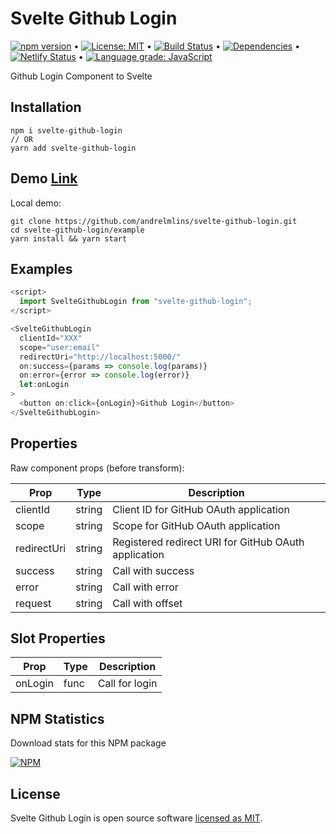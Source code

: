 # Svelte Github Login

[![npm version](https://badge.fury.io/js/svelte-github-login.svg)](https://www.npmjs.com/package/svelte-github-login) &bull; [![License: MIT](https://img.shields.io/badge/License-MIT-yellow.svg)](https://github.com/andrelmlins/svelte-github-login/blob/master/LICENSE) &bull; [![Build Status](https://travis-ci.com/andrelmlins/svelte-github-login.svg?branch=master)](https://travis-ci.com/andrelmlins/svelte-github-login) &bull; [![Dependencies](https://david-dm.org/andrelmlins/svelte-github-login.svg)](https://david-dm.org/andrelmlins/svelte-github-login) &bull; [![Netlify Status](https://api.netlify.com/api/v1/badges/bba67805-d9ab-4609-9027-a86842c5b6bb/deploy-status)](https://app.netlify.com/sites/xenodochial-saha-aa83fd/deploys) &bull; [![Language grade: JavaScript](https://img.shields.io/lgtm/grade/javascript/g/andrelmlins/svelte-github-login.svg?logo=lgtm&logoWidth=18)](https://lgtm.com/projects/g/andrelmlins/svelte-github-login/context:javascript)

Github Login Component to Svelte

## Installation

```
npm i svelte-github-login
// OR
yarn add svelte-github-login
```

## Demo [Link](https://svelte-github-login.netlify.com/)

Local demo:

```
git clone https://github.com/andrelmlins/svelte-github-login.git
cd svelte-github-login/example
yarn install && yarn start
```

## Examples

```js
<script>
  import SvelteGithubLogin from "svelte-github-login";
</script>

<SvelteGithubLogin
  clientId="XXX"
  scope="user:email"
  redirectUri="http://localhost:5000/"
  on:success={params => console.log(params)}
  on:error={error => console.log(error)}
  let:onLogin
>
  <button on:click={onLogin}>Github Login</button>
</SvelteGithubLogin>
```

## Properties

Raw component props (before transform):

| Prop        | Type   | Description                                          |
| ----------- | ------ | ---------------------------------------------------- |
| clientId    | string | Client ID for GitHub OAuth application               |
| scope       | string | Scope for GitHub OAuth application                   |
| redirectUri | string | Registered redirect URI for GitHub OAuth application |
| success     | string | Call with success                                    |
| error       | string | Call with error                                      |
| request     | string | Call with offset                                     |

## Slot Properties

| Prop    | Type | Description    |
| ------- | ---- | -------------- |
| onLogin | func | Call for login |

## NPM Statistics

Download stats for this NPM package

[![NPM](https://nodei.co/npm/svelte-github-login.png)](https://nodei.co/npm/svelte-github-login/)

## License

Svelte Github Login is open source software [licensed as MIT](https://github.com/andrelmlins/svelte-github-login/blob/master/LICENSE).

